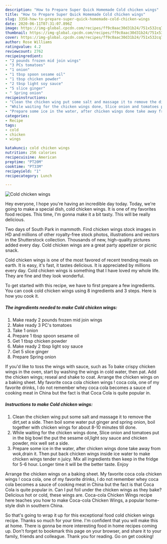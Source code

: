 ```yaml
---
description: "How to Prepare Super Quick Homemade Cold chicken wings"
title: "How to Prepare Super Quick Homemade Cold chicken wings"
slug: 3358-how-to-prepare-super-quick-homemade-cold-chicken-wings
date: 2020-06-11T07:31:07.896Z
image: https://img-global.cpcdn.com/recipes/ff9c0aac30d31b24/751x532cq70/cold-chicken-wings-recipe-main-photo.jpg
thumbnail: https://img-global.cpcdn.com/recipes/ff9c0aac30d31b24/751x532cq70/cold-chicken-wings-recipe-main-photo.jpg
cover: https://img-global.cpcdn.com/recipes/ff9c0aac30d31b24/751x532cq70/cold-chicken-wings-recipe-main-photo.jpg
author: Rose Williams
ratingvalue: 4.2
reviewcount: 2762
recipeingredient:
- "2 pounds frozen mid join wings"
- "3 PCs tomatoes"
- "1 onion"
- "1 tbsp spoon sesame oil"
- "1 tbsp chicken powder"
- "2 tbsp light soy sauce"
- "5 slice ginger"
- " Spring onion"
recipeinstructions:
- "Clean the chicken wing put some salt and massage it to remove the dirt,set a side. Then boil some water put ginger and spring onion, boil together with chicken wings for about 8-10 minutes till done."
- "While waiting for the chicken wings done, Slice onion and tomatoes put in the big bowl the put the sesame oil,light soy sauce and chicken powder, mix well set a side."
- "Prepare some ice in the water, after chicken wings done take away from wok,drain it. Then put back chicken wings inside ice water to make chicken wings tender n juicy. Mix all ingredients then keep in the fridge for 5-6 hour. Longer time it will be the better taste. Enjoy"
categories:
- Recipe
tags:
- cold
- chicken
- wings

katakunci: cold chicken wings 
nutrition: 256 calories
recipecuisine: American
preptime: "PT20M"
cooktime: "PT33M"
recipeyield: "1"
recipecategory: Lunch

---
```



![Cold chicken wings](https://img-global.cpcdn.com/recipes/ff9c0aac30d31b24/751x532cq70/cold-chicken-wings-recipe-main-photo.jpg)

Hey everyone, I hope you're having an incredible day today. Today, we're going to make a special dish, cold chicken wings. It is one of my favorites food recipes. This time, I'm gonna make it a bit tasty. This will be really delicious.

Two days of South Park in mammoth. Find chicken wings stock images in HD and millions of other royalty-free stock photos, illustrations and vectors in the Shutterstock collection. Thousands of new, high-quality pictures added every day. Cold chicken wings are a great party appetizer or picnic snack.

Cold chicken wings is one of the most favored of recent trending meals on earth. It is easy, it's fast, it tastes delicious. It is appreciated by millions every day. Cold chicken wings is something that I have loved my whole life. They are fine and they look wonderful.


To get started with this recipe, we have to first prepare a few ingredients. You can cook cold chicken wings using 8 ingredients and 3 steps. Here is how you cook it.

<!--inarticleads1-->

##### The ingredients needed to make Cold chicken wings:

1. Make ready 2 pounds frozen mid join wings
1. Make ready 3 PC&#39;s tomatoes
1. Take 1 onion
1. Prepare 1 tbsp spoon sesame oil
1. Get 1 tbsp chicken powder
1. Make ready 2 tbsp light soy sauce
1. Get 5 slice ginger
1. Prepare  Spring onion


If you&#39;d like to toss the wings with sauce, such as To bake crispy chicken wings in the oven, start by washing the wings in cold water, then pat. Add the chicken wings; reseal and shake to coat. Arrange the chicken wings on a baking sheet. My favorite coca cola chicken wings ! coca cola, one of my favorite drinks, I do not remember whey coca cola becomes a sauce of cooking meat in China but the fact is that Coca Cola is quite popular in. 

<!--inarticleads2-->

##### Instructions to make Cold chicken wings:

1. Clean the chicken wing put some salt and massage it to remove the dirt,set a side. Then boil some water put ginger and spring onion, boil together with chicken wings for about 8-10 minutes till done.
1. While waiting for the chicken wings done, Slice onion and tomatoes put in the big bowl the put the sesame oil,light soy sauce and chicken powder, mix well set a side.
1. Prepare some ice in the water, after chicken wings done take away from wok,drain it. Then put back chicken wings inside ice water to make chicken wings tender n juicy. Mix all ingredients then keep in the fridge for 5-6 hour. Longer time it will be the better taste. Enjoy


Arrange the chicken wings on a baking sheet. My favorite coca cola chicken wings ! coca cola, one of my favorite drinks, I do not remember whey coca cola becomes a sauce of cooking meat in China but the fact is that Coca Cola is quite popular in. Can I put foil under the chicken wings as they bake? Delicious hot or cold, these wings are. Coca-cola Chicken Wings recipe here teaches you how to make Coca-cola Chicken Wings, a popular home-style dish in southern China. 

So that's going to wrap it up for this exceptional food cold chicken wings recipe. Thanks so much for your time. I'm confident that you will make this at home. There is gonna be more interesting food in home recipes coming up. Don't forget to bookmark this page on your browser, and share it to your family, friends and colleague. Thank you for reading. Go on get cooking!
